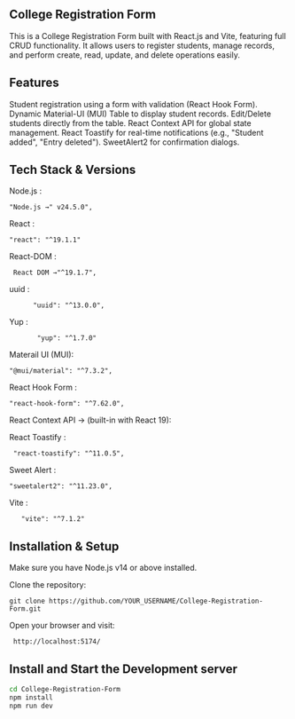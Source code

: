 ## College Registration Form

This is a College Registration Form built with React.js and Vite, featuring full CRUD functionality.
It allows users to register students, manage records, and perform create, read, update, and delete operations easily.

## Features

Student registration using a form with validation (React Hook Form).
Dynamic Material-UI (MUI) Table to display student records.
Edit/Delete students directly from the table.
React Context API for global state management.
React Toastify for real-time notifications (e.g., "Student added", "Entry deleted").
SweetAlert2 for confirmation dialogs.


 ## Tech Stack & Versions
  Node.js :

    "Node.js →" v24.5.0",

  React :
 
    "react": "^19.1.1"

 React-DOM :   

     React DOM →"^19.1.7",

  uuid :
         
          "uuid": "^13.0.0",

  Yup :
           
           "yup": "^1.7.0"
     
 Materail UI (MUI):     
  
    "@mui/material": "^7.3.2",
 React Hook Form :   

    "react-hook-form": "^7.62.0",

React Context API → (built-in with React 19):

React Toastify :
    
     "react-toastify": "^11.0.5",
Sweet Alert :

    "sweetalert2": "^11.23.0",

Vite :
       
       "vite": "^7.1.2"

## Installation & Setup

Make sure you have Node.js v14 or above installed.

Clone the repository: 

    git clone https://github.com/YOUR_USERNAME/College-Registration-Form.git

Open your browser and visit:

     http://localhost:5174/


## Install and Start the Development server
```bash
cd College-Registration-Form
npm install
npm run dev
